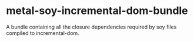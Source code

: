 metal-soy-incremental-dom-bundle
===================================

A bundle containing all the closure dependencies required by soy files compiled to incremental-dom.
